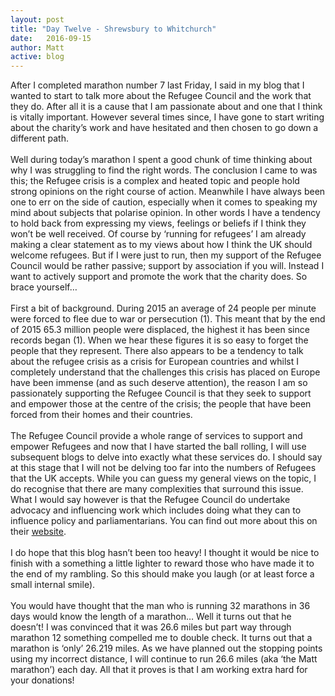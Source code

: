 ```yaml
---
layout: post
title: "Day Twelve - Shrewsbury to Whitchurch"
date:   2016-09-15
author: Matt
active: blog
---
```

After I completed marathon number 7 last Friday, I said in my blog that I wanted to start to talk more about the Refugee Council and the work that they do. After all it is a cause that I am passionate about and one that I think is vitally important. However several times since, I have gone to start writing about the charity’s work and have hesitated and then chosen to go down a different path. 
<br><br>
Well during today’s marathon I spent a good chunk of time thinking about why I was struggling to find the right words. The conclusion I came to was this; the Refugee crisis is a complex and heated topic and people hold strong opinions on the right course of action. Meanwhile I have always been one to err on the side of caution, especially when it comes to speaking my mind about subjects that polarise opinion. In other words I have a tendency to hold back from expressing my views, feelings or beliefs if I think they won’t be well received. Of course by ‘running for refugees’ I am already making a clear statement as to my views about how I think the UK should welcome refugees. But if I were just to run, then my support of the Refugee Council would be rather passive; support by association if you will. Instead I want to actively support and promote the work that the charity does. So brace yourself…
<br><br>
First a bit of background. During 2015 an average of 24 people per minute were forced to flee due to war or persecution (1). This meant that by the end of 2015 65.3 million people were displaced, the highest it has been since records began (1). When we hear these figures it is so easy to forget the people that they represent. There also appears to be a tendency to talk about the refugee crisis as a crisis for European countries and whilst I completely understand that the challenges this crisis has placed on Europe have been immense (and as such deserve attention), the reason I am so passionately supporting the Refugee Council is that they seek to support and empower those at the centre of the crisis; the people that have been forced from their homes and their countries. 
<br><br>
The Refugee Council provide a whole range of services to support and empower Refugees and now that I have started the ball rolling, I will use subsequent blogs to delve into exactly what these services do. I should say at this stage that I will not be delving too far into the numbers of Refugees that the UK accepts. While you can guess my general views on the topic, I do recognise that there are many complexities that surround this issue. What I would say however is that the Refugee Council do undertake advocacy and influencing work which includes doing what they can to influence policy and parliamentarians. You can find out more about this on their [website](http://www.refugeecouncil.org.uk/policy_research). 
<br><br>
I do hope that this blog hasn’t been too heavy! I thought it would be nice to finish with a something a little lighter to reward those who have made it to the end of my rambling. So this should make you laugh (or at least force a small internal smile). 
<br><br>
You would have thought that the man who is running 32 marathons in 36 days would know the length of a marathon… Well it turns out that he doesn’t! I was convinced that it was 26.6 miles but part way through marathon 12 something compelled me to double check. It turns out that a marathon is ‘only’ 26.219 miles. As we have planned out the stopping points using my incorrect distance, I will continue to run 26.6 miles (aka ‘the Matt marathon’) each day. All that it proves is that I am working extra hard for your donations! 
